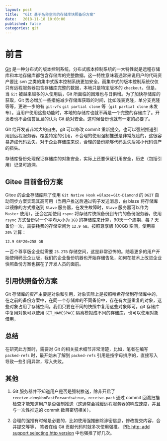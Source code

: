 ```yaml
---
layout: post
title:  "Git 基于名称空间的存储库快照备份方案"
date:   2018-11-18 10:00:00
published: false
categories: git
---
```

# 前言

[Git](https://en.wikipedia.org/wiki/Git) 是一种分布式的版本控制系统，分布式版本控制系统的一大特性就是远程存储库和本地存储库都包含存储库的完整数据。这一特性意味着通常来说用户的代码资产要比 svn 之类的集中式版本控制系统更加安全。而集中式的版本控制系统仅仅只有远程服务器包含存储库完整的数据，本地只是特定版本的 `checkout`。但是，当 `Git` 被越来越多的人使用后，Git 所面临的困难也与日俱增。为了加快存储库的获取，Git 势必增加一些措施减少存储库获取的时间，比如浅表克隆，单分支克隆等等，更进一步的有 `git-vfs` `git partial clone` 等（`git partial clone` 未发布）。当用户使用这些功能时，本地的存储库也就不再是一个完整的存储库了。开发者也不会信誓旦旦的认为 Git 绝对安全。这时候备份也就有一定的必要了。

Git 给开发者非常大的自由，git 可以修改 commit 重新提交，也可以强制推送引用到远程服务器，覆盖特定的引用，不合理的使用强制推送是非常危险的，这很容易造成代码丢失，对于企业存储库来说，合理的备份能够代码丢失后减小代码资产的损失。

存储库备份处理保证存储库的对象安全，实际上还要保证引用安全，历史（包括引用）记录可追溯。

## Gitee 目前备份方案

Gitee 的企业存储库除了使用 `Git Native Hook` +`Blaze`+`Git-Diamond` 的 `DGIT` 自动同步方案实现其高可用（当用户推送后通过钩子发送消息，由 blaze 将存储库以镜像的方式推送到 `Slave` 服务器，在发生故障时，`Slave` 服务器可以作为 `Master` 使用）。还会定期使用 `rsync` 将存储库快照备份到专门的备份服务器，使用 `rsync` 方式备份以一个平均大小为 `1GB` 的存储库来计算，90天一个周期，每 7 天备份一次，需要耗费的存储空间为 `12.9 GB`。按照尊享版 100GB 空间，使用率 `20%` 计算：

```
12.9 GB*20=258 GB
```
一百个尊享版企业就需要 `25.2TB` 存储空间，这是非常恐怖的。随着更多的用户开始使用码云企业版，我们的企业备份机器也开始存储告急，如何在技术上改进企业快照备份方案也摆在了开发人员的面前。


## 引用快照备份方案

Git 存储库的资产主要是对象和引用，对象实际上是按照哈希存储到存储库中的，在之前的备份方案中，在同一个存储库的不同备份中，存在有大量重复的对象，这些对象占用了存储空间。我们只要在不同的快照中复用这些对象即可。git 存储库中复用对象可以使用 `GIT_NAMESPACE` 隔离模拟成不同的存储库，也可以使用对象借用，


## 总结

在研究此方案时，需要对 Git 的相关技术细节非常清楚，比如，笔者在编写 `packed-refs` 时，最开始未了解到 `packed-refs` 引用是按字母排序的，直接写入导致一些引用异常，写入失败。

## 其他

1. Git 服务器并不知道用户是否是强制推送，除非开启了 `receive.denyNonFastForwards=true`，`receive-pack` 通过 commit 回溯扫描检查才能知道用户是否强制推送（这通常会减缓远程服务器的响应速度，并且与一次性推送的 commit 数目密切相关）。

2. 合理的强推有时候是必要的，比如使用强推删除涉密信息，修改提交内容，合并提交等等， 笔者在给 Git 贡献代码时就多次使用强推。 [PR: http: add support selecting http version](https://github.com/gitgitgadget/git/pull/69) 中也强推了好几次。